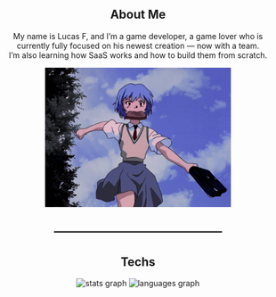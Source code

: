 <h2 align="center">About Me</h2>

<p align="center">
  My name is Lucas F, and I’m a game developer, a game lover who is currently fully focused on his newest creation — now with a team. <br>
  I’m also learning how SaaS works and how to build them from scratch.
</p>

<div align="center">
  <img src="https://github.com/NUBI400/Rei-Ayanami-with-Toast/blob/main/PAPERLITTLEGIRL_COM.gif?raw=true" alt="running anime girl gif" height="250" />
</div>

<hr style="border: none; border-top: 2px solid #444; margin: 40px auto; width: 60%;" />
<h2 align="center">Techs</h2>

<div align="center">
  <img src="https://github-readme-stats.vercel.app/api?username=NUBI400&hide_title=false&hide_rank=false&show_icons=true&include_all_commits=true&count_private=true&disable_animations=false&theme=tokyonight&locale=en&hide_border=false&order=1&custom_title=Stats" height="150" alt="stats graph" />
  <img src="https://github-readme-stats.vercel.app/api/top-langs?username=NUBI400&locale=en&hide_title=false&layout=compact&card_width=320&langs_count=5&theme=tokyonight&hide_border=false&order=2" height="140" alt="languages graph" />
</div>

